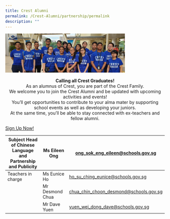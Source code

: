 ```yaml
---
title: Crest Alumni
permalink: /Crest-Alumni/partnership/permalink
description: ""
---
```

<img src="/images/c1.jpg" style="width:75%">


<p style="text-align: center;"><b>Calling all Crest Graduates!</b><br>As an alumnus of Crest, you are part of the Crest Family.<br>We welcome you to join the Crest Alumni and be updated with upcoming activities and events!<br>You’ll get opportunities to contribute to your alma mater by supporting school events as well as developing your juniors.<br>At the same time, you’ll be able to stay connected with ex-teachers and fellow alumni.</p>

[Sign Up Now!](https://docs.google.com/forms/d/e/1FAIpQLScWZvPdJc85ffd3ZhE5wzCSntWF0EQh7z2uahGgb-BbpgPGWA/viewform)


| Subject Head of Chinese Language<br>and Partnership and Publicity |  Ms Eileen Ong |  ong_sok_eng_eileen@schools.gov.sg |
|---|---|---|
| Teachers in charge |  Ms Eunice Ho |  ho_su_ching_eunice@schools.gov.sg |
|  |  Mr Desmond Chua |  chua_chin_choon_desmond@schools.gov.sg |
|   |  Mr Dave Yuen |  yuen_wei_dong_dave@schools.gov.sg |

